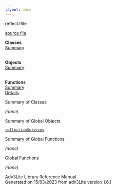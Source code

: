 ```yaml
---
layout: docs
---
```

<span class="title">reflect.t</span><span class="type">file</span>

[source file](../source/reflect.t.html)

**Classes**  
[Summary](#_ClassSummary_)  
 

**Objects**  
[Summary](#_ObjectSummary_)  
 

**Functions**  
[Summary](#_FunctionSummary_)  
[Details](#_Functions_)





<span id="_ClassSummary_"></span>



<span class="hdln">Summary of Classes</span>  



*(none)* <span id="_ObjectSummary_"></span>



<span class="hdln">Summary of Global Objects</span>  



[`reflectionServices`](../object/reflectionServices.html)
<span id="FunctionSummary_"></span>



<span class="hdln">Summary of Global Functions</span>  



*(none)* <span id="_Functions_"></span>



<span class="hdln">Global Functions</span>  



*(none)*



Adv3Lite Library Reference Manual  
Generated on 15/03/2023 from adv3Lite version 1.6.1



